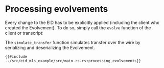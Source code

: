 # Processing evolvements

Every change to the EID has to be explicitly applied (including the client who created the Evolvement).
To do so, simply call the `evolve` function of the client or transcript:

The `simulate_transfer` function simulates transfer over the wire by serializing and deserializing the
Evolvement.

```rust,no_run,noplayground
{{#include ../src/eid_mls_example/src/main.rs.rs:processing_evolvements}}
```